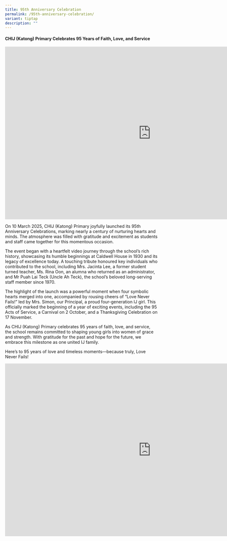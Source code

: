 ```yaml
---
title: 95th Anniversary Celebration
permalink: /95th-anniversary-celebration/
variant: tiptap
description: ""
---
```

<h4><strong>CHIJ (Katong) Primary Celebrates 95 Years of Faith, Love, and Service</strong></h4>
<div class="iframe-wrapper">
<iframe height="569" width="960" allowfullscreen="true" frameborder="0" src="https://www.youtube.com/embed/cvbcoI62T34?si=FyRldq-LY5jdNVNl"></iframe>
</div>
<p>On 10 March 2025, CHIJ (Katong) Primary joyfully launched its 95th Anniversary
Celebrations, marking nearly a century of nurturing hearts and minds. The
atmosphere was filled with gratitude and excitement as students and staff
came together for this momentous occasion.</p>
<p>The event began with a heartfelt video journey through the school’s rich
history, showcasing its humble beginnings at Caldwell House in 1930 and
its legacy of excellence today. A touching tribute honoured key individuals
who contributed to the school, including Mrs. Jacinta Lee, a former student
turned teacher, Ms. Rina Oon, an alumna who returned as an administrator,
and Mr Puah Lai Teck (Uncle Ah Teck), the school’s beloved long-serving
staff member since 1970.</p>
<p>The highlight of the launch was a powerful moment when four symbolic hearts
merged into one, accompanied by rousing cheers of “Love Never Fails!” led
by Mrs. Simon, our Principal, a proud four-generation IJ girl. This officially
marked the beginning of a year of exciting events, including the 95 Acts
of Service, a Carnival on 2 October, and a Thanksgiving Celebration on
17 November.</p>
<p>As CHIJ (Katong) Primary celebrates 95 years of faith, love, and service,
the school remains committed to shaping young girls into women of grace
and strength. With gratitude for the past and hope for the future, we embrace
this milestone as one united IJ family.</p>
<p>Here’s to 95 years of love and timeless moments—because truly, Love Never
Fails!</p>
<div class="iframe-wrapper">
<iframe height="569" width="960" allowfullscreen="true" frameborder="0" src="https://docs.google.com/presentation/d/e/2PACX-1vRr8mE0H20a5kLSE8W9uIUGlfixlZz5-v2Oc4Xe0EsLZ_a6gOnw7sLFm3XnYuxLAeNux8kUML1RWH1Z/embed?start=true&amp;loop=true&amp;delayms=5000"></iframe>
</div>
<p></p>